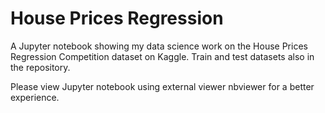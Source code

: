 # House Prices Regression
A Jupyter notebook showing my data science work on the House Prices Regression Competition dataset on Kaggle. Train and test datasets also in the repository.

Please view Jupyter notebook using external viewer nbviewer for a better experience.
